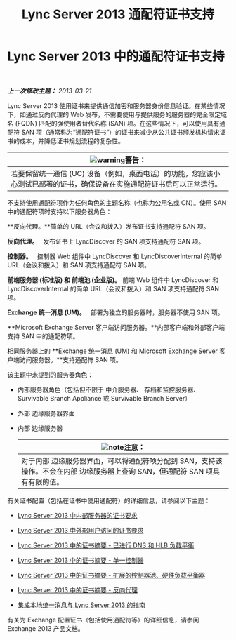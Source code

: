 ﻿---
title: Lync Server 2013 通配符证书支持
TOCTitle: 通配符证书支持
ms:assetid: 0bae2aa8-b6dc-46f5-a3be-3fe7581809d4
ms:mtpsurl: https://technet.microsoft.com/zh-cn/library/Hh202161(v=OCS.15)
ms:contentKeyID: 49311968
ms.date: 05/19/2016
mtps_version: v=OCS.15
ms.translationtype: HT
---

# Lync Server 2013 中的通配符证书支持

 

_**上一次修改主题：** 2013-03-21_

Lync Server 2013 使用证书来提供通信加密和服务器身份信息验证。在某些情况下，如通过反向代理的 Web 发布，不需要使用与提供服务的服务器的完全限定域名 (FQDN) 匹配的强使用者替代名称 (SAN) 项。在这些情况下，可以使用具有通配符 SAN 项（通常称为“通配符证书”）的证书来减少从公共证书颁发机构请求证书的成本，并降低证书规划流程的复杂性。

<table>
<thead>
<tr class="header">
<th><img src="images/JJ656815.warning(OCS.15).gif" title="warning" alt="warning" />警告：</th>
</tr>
</thead>
<tbody>
<tr class="odd">
<td>若要保留统一通信 (UC) 设备（例如，桌面电话）的功能，您应该小心测试已部署的证书，确保设备在实施通配符证书后可以正常运行。</td>
</tr>
</tbody>
</table>


不支持使用通配符项作为任何角色的主题名称（也称为公用名或 CN）。使用 SAN 中的通配符项时支持以下服务器角色：

   **反向代理。**简单的 URL（会议和拨入）发布证书支持通配符 SAN 项。

   **反向代理。**   发布证书上 LyncDiscover 的 SAN 项支持通配符 SAN 项。

   **控制器。**   控制器 Web 组件中 LyncDiscover 和 LyncDiscoverInternal 的简单 URL（会议和拨入）和 SAN 项支持通配符 SAN 项。

   **前端服务器 (标准版) 和 前端池 (企业版)。** 前端 Web 组件中 LyncDiscover 和 LyncDiscoverInternal 的简单 URL（会议和拨入）和 SAN 项支持通配符 SAN 项。

   **Exchange 统一消息 (UM)。**   部署为独立的服务器时，服务器不使用 SAN 项。

   **Microsoft Exchange Server 客户端访问服务器。**内部客户端和外部客户端支持 SAN 中的通配符项。

   相同服务器上的 **Exchange 统一消息 (UM) 和 Microsoft Exchange Server 客户端访问服务器。**支持通配符 SAN 项。

该主题中未提到的服务器角色：

  - 内部服务器角色（包括但不限于 中介服务器、 存档和监控服务器、 Survivable Branch Appliance 或 Survivable Branch Server）

  - 外部 边缘服务器界面

  - 内部 边缘服务器
    
    <table>
    <thead>
    <tr class="header">
    <th><img src="images/Dn783119.note(OCS.15).gif" title="note" alt="note" />注意：</th>
    </tr>
    </thead>
    <tbody>
    <tr class="odd">
    <td>对于内部 边缘服务器界面，可以将通配符项分配到 SAN，支持该操作。不会在内部 边缘服务器上查询 SAN，但通配符 SAN 项具有有限的值。</td>
    </tr>
    </tbody>
    </table>


有关证书配置（包括在证书中使用通配符）的详细信息，请参阅以下主题：

  - [Lync Server 2013 中内部服务器的证书要求](lync-server-2013-certificate-requirements-for-internal-servers.md)

  - [Lync Server 2013 中外部用户访问的证书要求](lync-server-2013-certificate-requirements-for-external-user-access.md)

  - [Lync Server 2013 中的证书摘要 - 已进行 DNS 和 HLB 负载平衡](lync-server-2013-certificate-summary-dns-and-hlb-load-balanced.md)

  - [Lync Server 2013 中的证书摘要 - 单一控制器](lync-server-2013-certificate-summary-single-director.md)

  - [Lync Server 2013 中的证书摘要 - 扩展的控制器池、硬件负载平衡器](lync-server-2013-certificate-summary-scaled-director-pool-hardware-load-balancer.md)

  - [Lync Server 2013 中的证书摘要 - 反向代理](lync-server-2013-certificate-summary-reverse-proxy.md)

  - [集成本地统一消息与 Lync Server 2013 的指南](lync-server-2013-guidelines-for-integrating-on-premises-unified-messaging.md)

有关为 Exchange 配置证书（包括使用通配符等）的详细信息，请参阅 Exchange 2013 产品文档。


